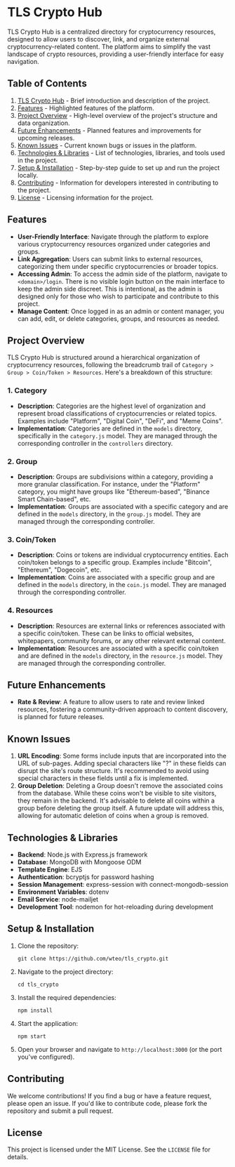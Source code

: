 
# TLS Crypto Hub

TLS Crypto Hub is a centralized directory for cryptocurrency resources, designed to allow users to discover, link, and organize external cryptocurrency-related content. The platform aims to simplify the vast landscape of crypto resources, providing a user-friendly interface for easy navigation.


## Table of Contents

1. [TLS Crypto Hub](#tls-crypto-hub) - Brief introduction and description of the project.
2. [Features](#features) - Highlighted features of the platform.
3. [Project Overview](#project-overview) - High-level overview of the project's structure and data organization.
4. [Future Enhancements](#future-enhancements) - Planned features and improvements for upcoming releases.
5. [Known Issues](#known-issues) - Current known bugs or issues in the platform.
6. [Technologies & Libraries](#technologies-&-libraries) - List of technologies, libraries, and tools used in the project.
7. [Setup & Installation](#setup-&-installation) - Step-by-step guide to set up and run the project locally.
8. [Contributing](#contributing) - Information for developers interested in contributing to the project.
9. [License](#license) - Licensing information for the project.


## Features

- **User-Friendly Interface**: Navigate through the platform to explore various cryptocurrency resources organized under categories and groups.
- **Link Aggregation**: Users can submit links to external resources, categorizing them under specific cryptocurrencies or broader topics.
- **Accessing Admin**: To access the admin side of the platform, navigate to `<domain>/login`. There is no visible login button on the main interface to keep the admin side discreet. This is intentional, as the admin is designed only for those who wish to participate and contribute to this project. 
- **Manage Content**: Once logged in as an admin or content manager, you can add, edit, or delete categories, groups, and resources as needed.


## Project Overview

TLS Crypto Hub is structured around a hierarchical organization of cryptocurrency resources, following the breadcrumb trail of `Category > Group > Coin/Token > Resources`. Here's a breakdown of this structure:

### 1. Category

- **Description**: Categories are the highest level of organization and represent broad classifications of cryptocurrencies or related topics. Examples include "Platform", "Digital Coin", "DeFi", and "Meme Coins".
- **Implementation**: Categories are defined in the `models` directory, specifically in the `category.js` model. They are managed through the corresponding controller in the `controllers` directory.

### 2. Group

- **Description**: Groups are subdivisions within a category, providing a more granular classification. For instance, under the "Platform" category, you might have groups like "Ethereum-based", "Binance Smart Chain-based", etc.
- **Implementation**: Groups are associated with a specific category and are defined in the `models` directory, in the `group.js` model. They are managed through the corresponding controller.

### 3. Coin/Token

- **Description**: Coins or tokens are individual cryptocurrency entities. Each coin/token belongs to a specific group. Examples include "Bitcoin", "Ethereum", "Dogecoin", etc.
- **Implementation**: Coins are associated with a specific group and are defined in the `models` directory, in the `coin.js` model. They are managed through the corresponding controller.

### 4. Resources

- **Description**: Resources are external links or references associated with a specific coin/token. These can be links to official websites, whitepapers, community forums, or any other relevant external content.
- **Implementation**: Resources are associated with a specific coin/token and are defined in the `models` directory, in the `resource.js` model. They are managed through the corresponding controller.


## Future Enhancements

- **Rate & Review**: A feature to allow users to rate and review linked resources, fostering a community-driven approach to content discovery, is planned for future releases.


## Known Issues

1. **URL Encoding**: Some forms include inputs that are incorporated into the URL of sub-pages. Adding special characters like "?" in these fields can disrupt the site's route structure. It's recommended to avoid using special characters in these fields until a fix is implemented.
2. **Group Deletion**: Deleting a Group doesn't remove the associated coins from the database. While these coins won't be visible to site visitors, they remain in the backend. It's advisable to delete all coins within a group before deleting the group itself. A future update will address this, allowing for automatic deletion of coins when a group is removed.


## Technologies & Libraries

- **Backend**: Node.js with Express.js framework
- **Database**: MongoDB with Mongoose ODM
- **Template Engine**: EJS
- **Authentication**: bcryptjs for password hashing
- **Session Management**: express-session with connect-mongodb-session
- **Environment Variables**: dotenv
- **Email Service**: node-mailjet
- **Development Tool**: nodemon for hot-reloading during development


## Setup & Installation

1. Clone the repository:
   ```
   git clone https://github.com/wteo/tls_crypto.git
   ```

2. Navigate to the project directory:
   ```
   cd tls_crypto
   ```

3. Install the required dependencies:
   ```
   npm install
   ```

4. Start the application:
   ```
   npm start
   ```

5. Open your browser and navigate to `http://localhost:3000` (or the port you've configured).


## Contributing

We welcome contributions! If you find a bug or have a feature request, please open an issue. If you'd like to contribute code, please fork the repository and submit a pull request.


## License

This project is licensed under the MIT License. See the `LICENSE` file for details.